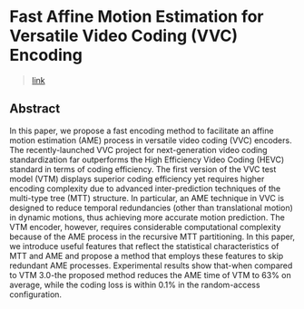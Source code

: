 # Fast Affine Motion Estimation for Versatile Video Coding (VVC) Encoding
> [link](https://ieeexplore.ieee.org/document/8887438)

## Abstract
In this paper, we propose a fast encoding method to facilitate an affine motion estimation (AME) process in versatile video coding (VVC) encoders. The recently-launched VVC project for next-generation video coding standardization far outperforms the High Efficiency Video Coding (HEVC) standard in terms of coding efficiency. The first version of the VVC test model (VTM) displays superior coding efficiency yet requires higher encoding complexity due to advanced inter-prediction techniques of the multi-type tree (MTT) structure. In particular, an AME technique in VVC is designed to reduce temporal redundancies (other than translational motion) in dynamic motions, thus achieving more accurate motion prediction. The VTM encoder, however, requires considerable computational complexity because of the AME process in the recursive MTT partitioning. In this paper, we introduce useful features that reflect the statistical characteristics of MTT and AME and propose a method that employs these features to skip redundant AME processes. Experimental results show that-when compared to VTM 3.0-the proposed method reduces the AME time of VTM to 63% on average, while the coding loss is within 0.1% in the random-access configuration.